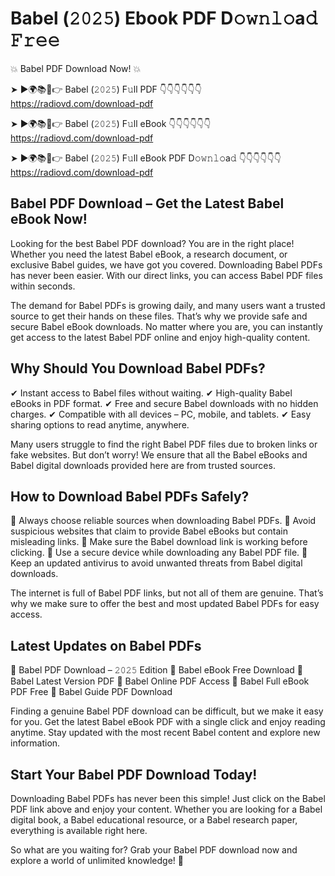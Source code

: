 # Babel (𝟸𝟶𝟸𝟻) Ebook PDF D𝚘𝚠𝚗𝚕𝚘a𝚍 𝙵𝚛𝚎𝚎

💥 Babel PDF Download Now! 💥

➤ ►🌍📚📱👉 Babel (𝟸𝟶𝟸𝟻) F𝚞ll PDF 👇👇👇👇👇👇
https://radiovd.com/download-pdf

➤ ►🌍📚📱👉 Babel (𝟸𝟶𝟸𝟻) F𝚞ll eBook 👇👇👇👇👇👇
https://radiovd.com/download-pdf

➤ ►🌍📚📱👉 Babel (𝟸𝟶𝟸𝟻) F𝚞ll eBook PDF D𝚘𝚠𝚗𝚕𝚘a𝚍 👇👇👇👇👇👇
https://radiovd.com/download-pdf

## Babel PDF Download – Get the Latest Babel eBook Now!

Looking for the best Babel PDF download? You are in the right place! Whether you need the latest Babel eBook, a research document, or exclusive Babel guides, we have got you covered. Downloading Babel PDFs has never been easier. With our direct links, you can access Babel PDF files within seconds.

The demand for Babel PDFs is growing daily, and many users want a trusted source to get their hands on these files. That’s why we provide safe and secure Babel eBook downloads. No matter where you are, you can instantly get access to the latest Babel PDF online and enjoy high-quality content.

## Why Should You Download Babel PDFs?

✔ Instant access to Babel files without waiting.
✔ High-quality Babel eBooks in PDF format.
✔ Free and secure Babel downloads with no hidden charges.
✔ Compatible with all devices – PC, mobile, and tablets.
✔ Easy sharing options to read anytime, anywhere.

Many users struggle to find the right Babel PDF files due to broken links or fake websites. But don’t worry! We ensure that all the Babel eBooks and Babel digital downloads provided here are from trusted sources.

## How to Download Babel PDFs Safely?

📌 Always choose reliable sources when downloading Babel PDFs.
📌 Avoid suspicious websites that claim to provide Babel eBooks but contain misleading links.
📌 Make sure the Babel download link is working before clicking.
📌 Use a secure device while downloading any Babel PDF file.
📌 Keep an updated antivirus to avoid unwanted threats from Babel digital downloads.

The internet is full of Babel PDF links, but not all of them are genuine. That’s why we make sure to offer the best and most updated Babel PDFs for easy access.

## Latest Updates on Babel PDFs

🔹 Babel PDF Download – 𝟸𝟶𝟸𝟻 Edition
🔹 Babel eBook Free Download
🔹 Babel Latest Version PDF
🔹 Babel Online PDF Access
🔹 Babel Full eBook PDF Free
🔹 Babel Guide PDF Download

Finding a genuine Babel PDF download can be difficult, but we make it easy for you. Get the latest Babel eBook PDF with a single click and enjoy reading anytime. Stay updated with the most recent Babel content and explore new information.

## Start Your Babel PDF Download Today!

Downloading Babel PDFs has never been this simple! Just click on the Babel PDF link above and enjoy your content. Whether you are looking for a Babel digital book, a Babel educational resource, or a Babel research paper, everything is available right here.

So what are you waiting for? Grab your Babel PDF download now and explore a world of unlimited knowledge! 🚀